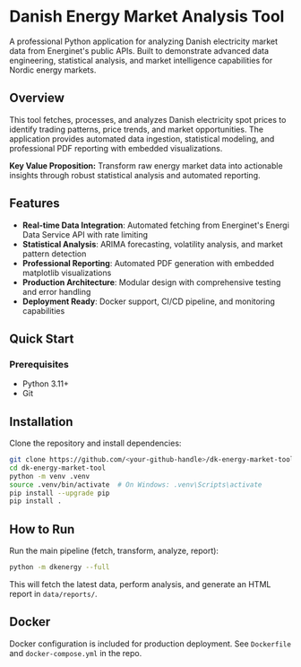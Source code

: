 # Danish Energy Market Analysis Tool

A professional Python application for analyzing Danish electricity market data from Energinet's public APIs. Built to demonstrate advanced data engineering, statistical analysis, and market intelligence capabilities for Nordic energy markets.

## Overview

This tool fetches, processes, and analyzes Danish electricity spot prices to identify trading patterns, price trends, and market opportunities. The application provides automated data ingestion, statistical modeling, and professional PDF reporting with embedded visualizations.

**Key Value Proposition:** Transform raw energy market data into actionable insights through robust statistical analysis and automated reporting.

## Features

- **Real-time Data Integration**: Automated fetching from Energinet's Energi Data Service API with rate limiting
- **Statistical Analysis**: ARIMA forecasting, volatility analysis, and market pattern detection  
- **Professional Reporting**: Automated PDF generation with embedded matplotlib visualizations
- **Production Architecture**: Modular design with comprehensive testing and error handling
- **Deployment Ready**: Docker support, CI/CD pipeline, and monitoring capabilities

## Quick Start


### Prerequisites

- Python 3.11+
- Git

## Installation

Clone the repository and install dependencies:

```bash
git clone https://github.com/<your-github-handle>/dk-energy-market-tool.git
cd dk-energy-market-tool
python -m venv .venv
source .venv/bin/activate  # On Windows: .venv\Scripts\activate
pip install --upgrade pip
pip install .
```

## How to Run

Run the main pipeline (fetch, transform, analyze, report):

```bash
python -m dkenergy --full
```

This will fetch the latest data, perform analysis, and generate an HTML report in `data/reports/`.

## Docker

Docker configuration is included for production deployment. See `Dockerfile` and `docker-compose.yml` in the repo.


